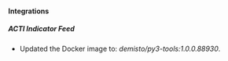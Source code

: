 #### Integrations
##### ACTI Indicator Feed
- Updated the Docker image to: *demisto/py3-tools:1.0.0.88930*.
